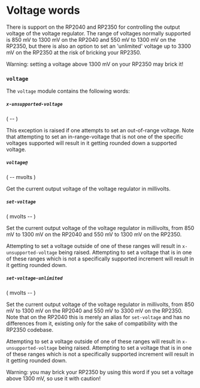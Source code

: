 # Voltage words

There is support on the RP2040 and RP2350 for controlling the output voltage of the voltage regulator. The range of voltages normally supported is 850 mV to 1300 mV on the RP2040 and 550 mV to 1300 mV on the RP2350, but there is also an option to set an 'unlimited' voltage up to 3300 mV on the RP2350 at the risk of bricking your RP2350.

Warning: setting a voltage above 1300 mV on your RP2350 may brick it!

### `voltage`

The `voltage` module contains the following words:

##### `x-unsupported-voltage`
( -- )

This exception is raised if one attempts to set an out-of-range voltage. Note that attempting to set an in-range-voltage that is not one of the specific voltages supported will result in it getting rounded down a supported voltage.

##### `voltage@`
( -- mvolts )

Get the current output voltage of the voltage regulator in millivolts.

##### `set-voltage`
( mvolts -- )

Set the current output voltage of the voltage regulator in millivolts, from 850 mV to 1300 mV on the RP2040 and 550 mV to 1300 mV on the RP2350.

Attempting to set a voltage outside of one of these ranges will result in `x-unsupported-voltage` being raised. Attempting to set a voltage that is in one of these ranges which is not a specifically supported increment will result in it getting rounded down.

##### `set-voltage-unlimited`
( mvolts -- )

Set the current output voltage of the voltage regulator in millivolts, from 850 mV to 1300 mV on the RP2040 and 550 mV to 3300 mV on the RP2350. Note that on the RP2040 this is merely an alias for `set-voltage` and has no differences from it, existing only for the sake of compatibility with the RP2350 codebase.

Attempting to set a voltage outside of one of these ranges will result in `x-unsupported-voltage` being raised. Attempting to set a voltage that is in one of these ranges which is not a specifically supported increment will result in it getting rounded down.

Warning: you may brick your RP2350 by using this word if you set a voltage above 1300 mV, so use it with caution!
